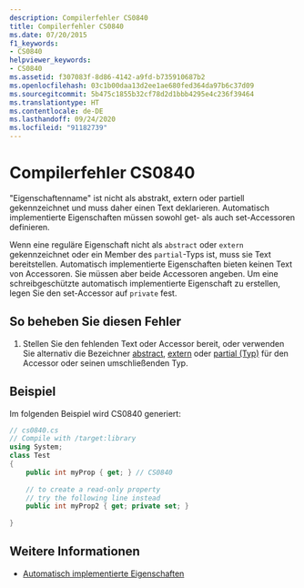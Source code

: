```yaml
---
description: Compilerfehler CS0840
title: Compilerfehler CS0840
ms.date: 07/20/2015
f1_keywords:
- CS0840
helpviewer_keywords:
- CS0840
ms.assetid: f307083f-8d86-4142-a9fd-b735910687b2
ms.openlocfilehash: 03c1b00daa13d2ee1ae680fed364da97b6c37d09
ms.sourcegitcommit: 5b475c1855b32cf78d2d1bbb4295e4c236f39464
ms.translationtype: HT
ms.contentlocale: de-DE
ms.lasthandoff: 09/24/2020
ms.locfileid: "91182739"
---
```

# <a name="compiler-error-cs0840"></a>Compilerfehler CS0840

"Eigenschaftenname" ist nicht als abstrakt, extern oder partiell gekennzeichnet und muss daher einen Text deklarieren. Automatisch implementierte Eigenschaften müssen sowohl get- als auch set-Accessoren definieren.  
  
 Wenn eine reguläre Eigenschaft nicht als `abstract` oder `extern` gekennzeichnet oder ein Member des `partial`-Typs ist, muss sie Text bereitstellen. Automatisch implementierte Eigenschaften bieten keinen Text von Accessoren. Sie müssen aber beide Accessoren angeben. Um eine schreibgeschützte automatisch implementierte Eigenschaft zu erstellen, legen Sie den set-Accessor auf `private` fest.  
  
## <a name="to-correct-this-error"></a>So beheben Sie diesen Fehler  
  
1. Stellen Sie den fehlenden Text oder Accessor bereit, oder verwenden Sie alternativ die Bezeichner [abstract](../keywords/abstract.md), [extern](../keywords/extern.md) oder [partial (Typ)](../keywords/partial-type.md) für den Accessor oder seinen umschließenden Typ.  
  
## <a name="example"></a>Beispiel  

 Im folgenden Beispiel wird CS0840 generiert:  
  
```csharp  
// cs0840.cs  
// Compile with /target:library  
using System;  
class Test  
{  
    public int myProp { get; } // CS0840  
  
    // to create a read-only property  
    // try the following line instead  
    public int myProp2 { get; private set; }  
  
}  
```  
  
## <a name="see-also"></a>Weitere Informationen

- [Automatisch implementierte Eigenschaften](../../programming-guide/classes-and-structs/auto-implemented-properties.md)
